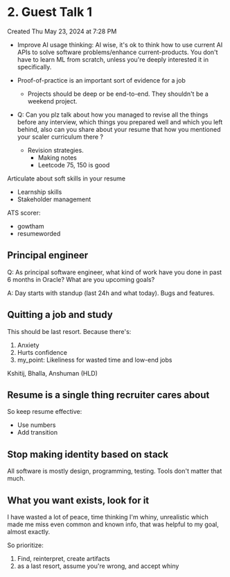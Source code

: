 # 2. Guest Talk 1
Created Thu May 23, 2024 at 7:28 PM

- Improve AI usage thinking: AI wise, it's ok to think how to use current AI APIs to solve software problems/enhance current-products. You don't have to learn ML from scratch, unless you're deeply interested it in specifically.
- Proof-of-practice is an important sort of evidence for a job
	- Projects should be deep or be end-to-end. They shouldn't be a weekend project.

- Q: Can you plz talk about how you managed to revise all the things before any interview, which things you prepared well and which you left behind, also can you share about your resume that how you mentioned your scaler curriculum there ?
	- Revision strategies.
		- Making notes
		- Leetcode 75, 150 is good

Articulate about soft skills in your resume
- Learnship skills
- Stakeholder management

ATS scorer:
- gowtham
- resumeworded

## Principal engineer
Q: As principal software engineer, what kind of work have you done in past 6 months in Oracle?
What are you upcoming goals?

A: Day starts with standup (last 24h and what today). Bugs and features.

## Quitting a job and study
This should be last resort.
Because there's:
1. Anxiety
2. Hurts confidence
3. my_point: Likeliness for wasted time and low-end jobs

Kshitij, Bhalla, Anshuman (HLD)

## Resume is a single thing recruiter cares about
So keep resume effective:
- Use numbers
- Add transition

## Stop making identity based on stack
All software is mostly design, programming, testing. Tools don't matter that much.

## What you want exists, look for it
I have wasted a lot of peace, time thinking I'm whiny, unrealistic which made me miss even common and known info, that was helpful to my goal, almost exactly.

So prioritize:
1. Find, reinterpret, create artifacts
2. as a last resort, assume you're wrong, and accept whiny
